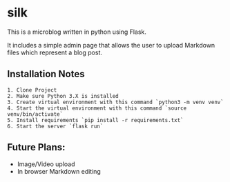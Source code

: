 # silk

This is a microblog written in python using Flask.

It includes a simple admin page that allows the user to upload Markdown files which represent a blog post.

## Installation Notes

    1. Clone Project
    2. Make sure Python 3.X is installed
    3. Create virtual environment with this command `python3 -m venv venv`
    4. Start the virtual environment with this command `source venv/bin/activate`
    5. Install requirements `pip install -r requirements.txt`
    6. Start the server `flask run`

## Future Plans:

- Image/Video upload
- In browser Markdown editing
